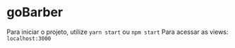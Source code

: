 # goBarber

Para iniciar o projeto, utilize `yarn start` ou `npm start`
Para acessar as views: `localhost:3000`
